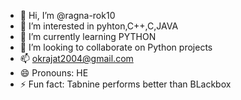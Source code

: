 - 👋 Hi, I’m @ragna-rok10
- 👀 I’m interested in pyhton,C++,C,JAVA
- 🌱 I’m currently learning PYTHON
- 💞️ I’m looking to collaborate on Python projects
- 📫 okrajat2004@gmail.com
- 😄 Pronouns: HE
- ⚡ Fun fact: Tabnine performs better than BLackbox

<!---
ragna-rok10/ragna-rok10 is a ✨ special ✨ repository because its `README.md` (this file) appears on your GitHub profile.
You can click the Preview link to take a look at your changes.
--->
